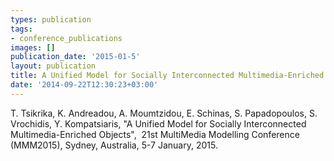 ```yaml
---
types: publication
tags:
- conference_publications
images: []
publication_date: '2015-01-5'
layout: publication
title: A Unified Model for Socially Interconnected Multimedia-Enriched Objects
date: '2014-09-22T12:30:23+03:00'
---
```

<p>T. Tsikrika, K. Andreadou, A. Moumtzidou, E. Schinas, S. Papadopoulos, S. Vrochidis, Y. Kompatsiaris, "A Unified Model for Socially Interconnected Multimedia-Enriched Objects",&nbsp; 21st MultiMedia Modelling Conference (MMM2015), Sydney, Australia, 5-7 January, 2015.</p>

